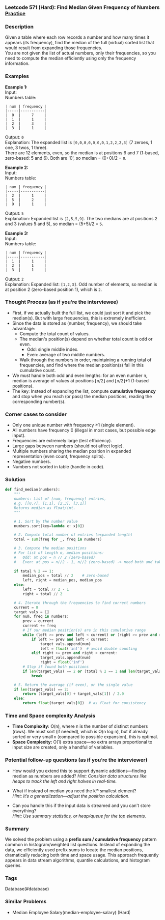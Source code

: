 ### Leetcode 571 (Hard): Find Median Given Frequency of Numbers [Practice](https://leetcode.com/problems/find-median-given-frequency-of-numbers)

### Description  
Given a table where each row records a number and how many times it appears (its frequency), find the median of the full (virtual) sorted list that would result from expanding those frequencies.  
You are not given the list of actual numbers, only their frequencies, so you need to compute the median efficiently using only the frequency information.

### Examples  

**Example 1:**  
Input:  
Numbers table:
```
| num | frequency |
|-----|-----------|
|  0  |     7     |
|  1  |     1     |
|  2  |     3     |
|  3  |     1     |
```
Output: `0`  
Explanation: The expanded list is `[0,0,0,0,0,0,0,1,2,2,2,3]` (7 zeroes, 1 one, 3 twos, 1 three).  
There are 12 elements, even, so the median is at positions 6 and 7 (1-based, zero-based: 5 and 6). Both are '0', so median = (0+0)/2 = `0`.


**Example 2:**  
Input:  
Numbers table:
```
| num | frequency |
|-----|-----------|
|  2  |     1     |
|  5  |     2     |
|  9  |     1     |
```
Output: `5`  
Explanation: Expanded list is `[2,5,5,9]`. The two medians are at positions 2 and 3 (values 5 and 5), so median = (5+5)/2 = `5`.


**Example 3:**  
Input:  
Numbers table:
```
| num | frequency |
|-----|-----------|
|  1  |     1     |
|  2  |     1     |
|  3  |     1     |
```
Output: `2`  
Explanation: Expanded list: `[1,2,3]`. Odd number of elements, so median is at position 2 (zero-based position 1), which is `2`.


### Thought Process (as if you’re the interviewee)  
- First, if we actually built the full list, we could just sort it and pick the median(s). But with large frequencies, this is extremely inefficient.
- Since the data is stored as (number, frequency), we should take advantage:
  - Compute the total count of values.
  - The median's position(s) depend on whether total count is odd or even.
    - Odd: single middle index.
    - Even: average of two middle numbers.
  - Walk through the numbers in order, maintaining a running total of frequencies, and find where the median position(s) fall in this cumulative count.
- We must handle both odd and even lengths: for an even number n, median is average of values at positions ⌊n/2⌋ and ⌊n/2⌋+1 (1-based positions).
- The key: Instead of expanding the list, compute **cumulative frequency** and stop when you reach (or pass) the median positions, reading the corresponding number(s).

### Corner cases to consider  
- Only one unique number with frequency ≥1 (single element).
- All numbers have frequency 0 (illegal in most cases, but possible edge input).
- Frequencies are extremely large (test efficiency).
- Large gaps between numbers (should not affect logic).
- Multiple numbers sharing the median position in expanded representation (even count, frequency splits).
- Negative numbers.
- Numbers not sorted in table (handle in code).

### Solution

```python
def find_median(numbers):
    """
    numbers: List of [num, frequency] entries, 
    e.g. [[0,7], [1,1], [2,3], [3,1]]
    Returns median as float/int.
    """

    # 1. Sort by the number value
    numbers.sort(key=lambda x: x[0])

    # 2. Compute total number of entries (expanded length)
    total = sum(freq for _, freq in numbers)

    # 3. Compute the median positions
    # For list of length n, median positions:
    #   Odd: at pos = n // 2 (zero-based)
    #   Even: at pos = n//2 - 1, n//2 (zero-based) -> need both and take avg
    
    if total % 2 == 1:
        median_pos = total // 2    # zero-based
        left, right = median_pos, median_pos
    else:
        left = total // 2 - 1
        right = total // 2

    # 4. Iterate through the frequencies to find correct numbers
    current = 0
    target_vals = []
    for num, freq in numbers:
        prev = current
        current += freq
        # If our median position(s) are in this cumulative range
        while (left >= prev and left < current) or (right >= prev and right < current):
            if left >= prev and left < current:
                target_vals.append(num)
                left = float('inf')  # avoid double counting
            elif right >= prev and right < current:
                target_vals.append(num)
                right = float('inf')
        # Stop if found both positions
        if len(target_vals) == 2 or (total % 2 == 1 and len(target_vals) == 1):
            break

    # 5. Return the average (if even), or the single value
    if len(target_vals) == 2:
        return (target_vals[0] + target_vals[1]) / 2.0
    else:
        return float(target_vals[0])  # as float for consistency

```

### Time and Space complexity Analysis  

- **Time Complexity:** O(n), where n is the number of distinct numbers (rows). We must sort (if needed), which is O(n log n), but if already sorted or very small `n` (compared to possible expansion), this is optimal.
- **Space Complexity:** O(1) extra space—no extra arrays proportional to input size are created, only a handful of variables.

### Potential follow-up questions (as if you’re the interviewer)  

- How would you extend this to support dynamic additions—finding median as numbers are added?
  *Hint: Consider data structures like heaps to track the left and right halves in real-time.*

- What if instead of median you need the kᵗʰ smallest element?  
  *Hint: It’s a generalization—adjust the position calculation.*

- Can you handle this if the input data is streamed and you can't store everything?  
  *Hint: Use summary statistics, or heap/queue for the top elements.*

### Summary
We solved the problem using a **prefix sum / cumulative frequency** pattern common in histogram/weighted list questions. Instead of expanding the data, we efficiently used prefix sums to locate the median positions, dramatically reducing both time and space usage. This approach frequently appears in data stream algorithms, quantile calculations, and histogram queries.

### Tags
Database(#database)

### Similar Problems
- Median Employee Salary(median-employee-salary) (Hard)